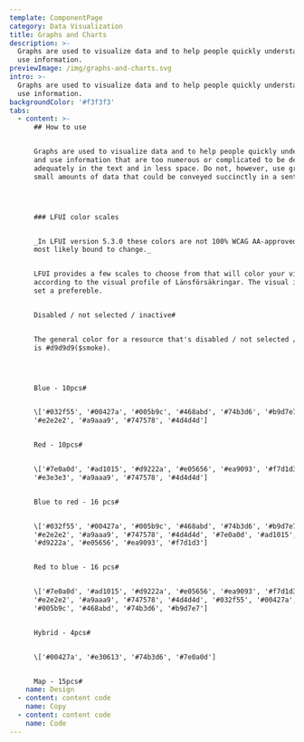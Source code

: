 ```yaml
---
template: ComponentPage
category: Data Visualization
title: Graphs and Charts
description: >-
  Graphs are used to visualize data and to help people quickly understand and
  use information.
previewImage: /img/graphs-and-charts.svg
intro: >-
  Graphs are used to visualize data and to help people quickly understand and
  use information.
backgroundColor: '#f3f3f3'
tabs:
  - content: >-
      ## How to use


      Graphs are used to visualize data and to help people quickly understand
      and use information that are too numerous or complicated to be described
      adequately in the text and in less space. Do not, however, use graphs for
      small amounts of data that could be conveyed succinctly in a sentence.




      ### LFUI color scales


      _In LFUI version 5.3.0 these colors are not 100% WCAG AA-approved, and are
      most likely bound to change._


      LFUI provides a few scales to choose from that will color your visual data
      according to the visual profile of Länsförsäkringar. The visual identity
      set a prefereble.


      Disabled / not selected / inactive#


      The general color for a resource that's disabled / not selected / inactive
      is #d9d9d9($smoke).




      Blue - 10pcs#


      \['#032f55', '#00427a', '#005b9c', '#468abd', '#74b3d6', '#b9d7e7',
      '#e2e2e2', '#a9aaa9', '#747578', '#4d4d4d']


      Red - 10pcs#


      \['#7e0a0d', '#ad1015', '#d9222a', '#e05656', '#ea9093', '#f7d1d3',
      '#e3e3e3', '#a9aaa9', '#747578', '#4d4d4d']


      Blue to red - 16 pcs#


      \['#032f55', '#00427a', '#005b9c', '#468abd', '#74b3d6', '#b9d7e7',
      '#e2e2e2', '#a9aaa9', '#747578', '#4d4d4d', '#7e0a0d', '#ad1015',
      '#d9222a', '#e05656', '#ea9093', '#f7d1d3']


      Red to blue - 16 pcs#


      \['#7e0a0d', '#ad1015', '#d9222a', '#e05656', '#ea9093', '#f7d1d3',
      '#e2e2e2', '#a9aaa9', '#747578', '#4d4d4d', '#032f55', '#00427a',
      '#005b9c', '#468abd', '#74b3d6', '#b9d7e7']


      Hybrid - 4pcs#


      \['#00427a', '#e30613', '#74b3d6', '#7e0a0d']


      Map - 15pcs#
    name: Design
  - content: content code
    name: Copy
  - content: content code
    name: Code
---
```


